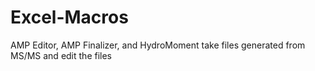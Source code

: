 # Excel-Macros

AMP Editor, AMP Finalizer, and HydroMoment take files generated from MS/MS and edit the files
